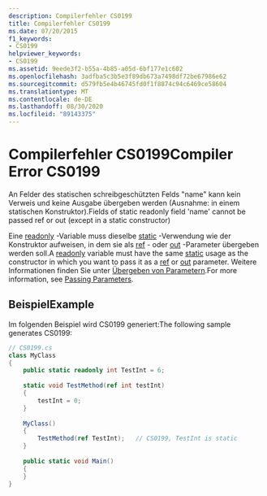 ```yaml
---
description: Compilerfehler CS0199
title: Compilerfehler CS0199
ms.date: 07/20/2015
f1_keywords:
- CS0199
helpviewer_keywords:
- CS0199
ms.assetid: 9eede3f2-b55a-4b85-a05d-6bf177e1c602
ms.openlocfilehash: 3adfba5c3b5e3f89db673a7498df72be67986e62
ms.sourcegitcommit: d579fb5e4b46745fd0f1f8874c94c6469ce58604
ms.translationtype: MT
ms.contentlocale: de-DE
ms.lasthandoff: 08/30/2020
ms.locfileid: "89143375"
---
```

# <a name="compiler-error-cs0199"></a><span data-ttu-id="3c216-103">Compilerfehler CS0199</span><span class="sxs-lookup"><span data-stu-id="3c216-103">Compiler Error CS0199</span></span>
<span data-ttu-id="3c216-104">An Felder des statischen schreibgeschützten Felds "name" kann kein Verweis und keine Ausgabe übergeben werden (Ausnahme: in einem statischen Konstruktor).</span><span class="sxs-lookup"><span data-stu-id="3c216-104">Fields of static readonly field 'name' cannot be passed ref or out (except in a static constructor)</span></span>  
  
 <span data-ttu-id="3c216-105">Eine [readonly](../language-reference/keywords/readonly.md) -Variable muss dieselbe [static](../language-reference/keywords/static.md) -Verwendung wie der Konstruktor aufweisen, in dem sie als [ref](../language-reference/keywords/ref.md) - oder [out](../language-reference/keywords/out-parameter-modifier.md) -Parameter übergeben werden soll.</span><span class="sxs-lookup"><span data-stu-id="3c216-105">A [readonly](../language-reference/keywords/readonly.md) variable must have the same [static](../language-reference/keywords/static.md) usage as the constructor in which you want to pass it as a [ref](../language-reference/keywords/ref.md) or [out](../language-reference/keywords/out-parameter-modifier.md) parameter.</span></span> <span data-ttu-id="3c216-106">Weitere Informationen finden Sie unter [Übergeben von Parametern](../programming-guide/classes-and-structs/passing-parameters.md).</span><span class="sxs-lookup"><span data-stu-id="3c216-106">For more information, see [Passing Parameters](../programming-guide/classes-and-structs/passing-parameters.md).</span></span>  
  
## <a name="example"></a><span data-ttu-id="3c216-107">Beispiel</span><span class="sxs-lookup"><span data-stu-id="3c216-107">Example</span></span>  
 <span data-ttu-id="3c216-108">Im folgenden Beispiel wird CS0199 generiert:</span><span class="sxs-lookup"><span data-stu-id="3c216-108">The following sample generates CS0199:</span></span>  
  
```csharp  
// CS0199.cs  
class MyClass  
{  
    public static readonly int TestInt = 6;  
  
    static void TestMethod(ref int testInt)  
    {  
        testInt = 0;  
    }  
  
    MyClass()  
    {  
        TestMethod(ref TestInt);   // CS0199, TestInt is static  
    }  
  
    public static void Main()  
    {  
    }  
}  
```
